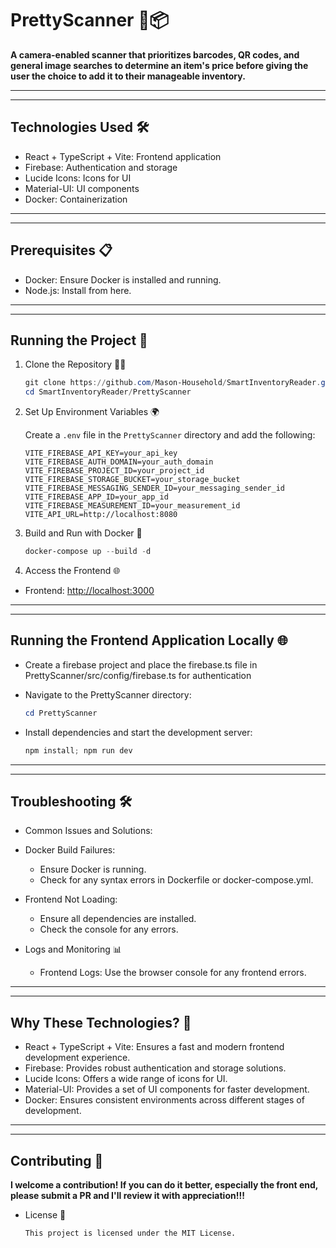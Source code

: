 # PrettyScanner 📸📦

**A camera-enabled scanner that prioritizes barcodes, QR codes, and general image searches to determine an item's price before giving the user the choice to add it to their manageable inventory.**

---------------------------------------------
---------------------------------------------

## Technologies Used 🛠️

- React + TypeScript + Vite: Frontend application
- Firebase: Authentication and storage
- Lucide Icons: Icons for UI
- Material-UI: UI components
- Docker: Containerization

---------------------------------------------
---------------------------------------------

## Prerequisites 📋

- Docker: Ensure Docker is installed and running.
- Node.js: Install from here.

---------------------------------------------
---------------------------------------------

## Running the Project 🚀

1. Clone the Repository 🧑‍💻

    ```powershell
    git clone https://github.com/Mason-Household/SmartInventoryReader.git
    cd SmartInventoryReader/PrettyScanner
    ```

2. Set Up Environment Variables 🌍

    Create a `.env` file in the `PrettyScanner` directory and add the following:

    ```env
    VITE_FIREBASE_API_KEY=your_api_key
    VITE_FIREBASE_AUTH_DOMAIN=your_auth_domain
    VITE_FIREBASE_PROJECT_ID=your_project_id
    VITE_FIREBASE_STORAGE_BUCKET=your_storage_bucket
    VITE_FIREBASE_MESSAGING_SENDER_ID=your_messaging_sender_id
    VITE_FIREBASE_APP_ID=your_app_id
    VITE_FIREBASE_MEASUREMENT_ID=your_measurement_id
    VITE_API_URL=http://localhost:8080
    ```

3. Build and Run with Docker 🐳

    ```powershell
    docker-compose up --build -d
    ```

4. Access the Frontend 🌐

- Frontend: <http://localhost:3000>

---------------------------------------------
---------------------------------------------

## Running the Frontend Application Locally 🌐

- Create a firebase project and place the firebase.ts file in PrettyScanner/src/config/firebase.ts for authentication

- Navigate to the PrettyScanner directory:

    ```powershell
    cd PrettyScanner
    ```

- Install dependencies and start the development server:

    ```powershell
    npm install; npm run dev
    ```

---------------------------------------------
---------------------------------------------

## Troubleshooting 🛠️

- Common Issues and Solutions:

- Docker Build Failures:
  - Ensure Docker is running.
  - Check for any syntax errors in Dockerfile or docker-compose.yml.

- Frontend Not Loading:
  - Ensure all dependencies are installed.
  - Check the console for any errors.

- Logs and Monitoring 📊
  - Frontend Logs: Use the browser console for any frontend errors.

---------------------------------------------
---------------------------------------------

## Why These Technologies? 🤔

- React + TypeScript + Vite: Ensures a fast and modern frontend development experience.
- Firebase: Provides robust authentication and storage solutions.
- Lucide Icons: Offers a wide range of icons for UI.
- Material-UI: Provides a set of UI components for faster development.
- Docker: Ensures consistent environments across different stages of development.

---------------------------------------------
---------------------------------------------

## Contributing 🤝

**I welcome a contribution! If you can do it better, especially the front end, please submit a PR and I'll review it with appreciation!!!**

- License 📜

    ```txt
    This project is licensed under the MIT License.
    ```